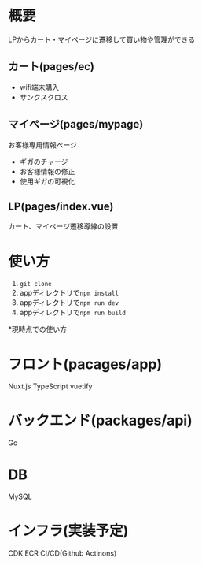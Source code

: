 # 概要
LPからカート・マイページに遷移して買い物や管理ができる
## カート(pages/ec)
- wifi端末購入
- サンクスクロス

## マイページ(pages/mypage)
お客様専用情報ページ
- ギガのチャージ
- お客様情報の修正
- 使用ギガの可視化

## LP(pages/index.vue)
カート、マイページ遷移導線の設置

# 使い方
1. `git clone`
2. appディレクトリで`npm install`
3. appディレクトリで`npm run dev`
4. appディレクトリで`npm run build`

*現時点での使い方

# フロント(pacages/app)
Nuxt.js
TypeScript
vuetify

# バックエンド(packages/api)
Go

# DB
MySQL

# インフラ(実装予定)
CDK
ECR
CI/CD(Github Actinons)